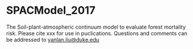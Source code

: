 # SPACModel_2017
The Soil-plant-atmospheric continuum model to evaluate forest mortality risk. 
Please cite xxx for use in puclications. 
Questions and comments can be addressed to yanlan.liu@duke.edu
